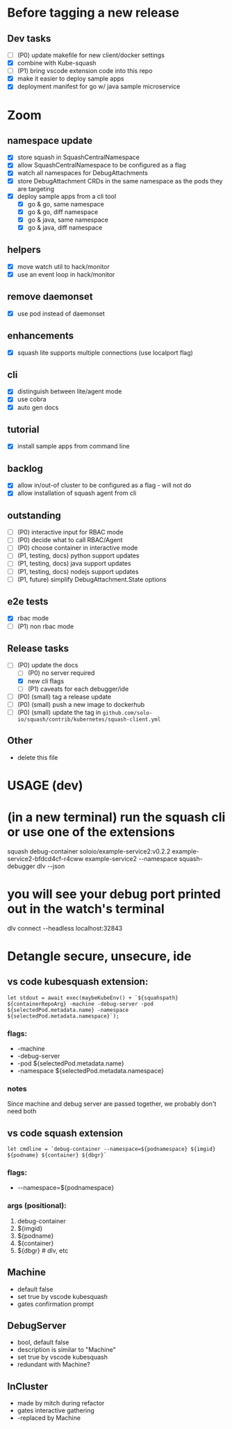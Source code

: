 
# Before tagging a new release

## Dev tasks
- [ ] (P0) update makefile for new client/docker settings
- [x] combine with Kube-squash
- [ ] (P1) bring vscode extension code into this repo
- [x] make it easier to deploy sample apps
- [x] deployment manifest for go w/ java sample microservice

# Zoom
## namespace update
- [x] store squash in SquashCentralNamespace
- [x] allow SquashCentralNamespace to be configured as a flag
- [x] watch all namespaces for DebugAttachments
- [x] store DebugAttachment CRDs in the same namespace as the pods they are targeting
- [x] deploy sample apps from a cli tool
  - [x] go & go, same namespace
  - [x] go & go, diff namespace
  - [x] go & java, same namespace
  - [x] go & java, diff namespace
## helpers
- [x] move watch util to hack/monitor
- [x] use an event loop in hack/monitor
## remove daemonset
- [x] use pod instead of daemonset
## enhancements
- [x] squash lite supports multiple connections (use localport flag)
## cli
- [x] distinguish between lite/agent mode
- [x] use cobra
- [x] auto gen docs
## tutorial
- [x] install sample apps from command line
## backlog
- [x] allow in/out-of cluster to be configured as a flag - will not do
- [x] allow installation of squash agent from cli
## outstanding
- [ ] (P0) interactive input for RBAC mode
- [ ] (P0) decide what to call RBAC/Agent
- [ ] (P0) choose container in interactive mode
- [ ] (P1, testing, docs) python support updates
- [ ] (P1, testing, docs) java support updates
- [ ] (P1, testing, docs) nodejs support updates
- [ ] (P1, future) simplify DebugAttachment.State options
## e2e tests
- [x] rbac mode
- [ ] (P1) non rbac mode

## Release tasks
- [ ] (P0) update the docs
  - [ ] (P0) no server required
  - [x] new cli flags
  - [ ] (P1) caveats for each debugger/ide
- [ ] (P0) (small) tag a release update
- [ ] (P0) (small) push a new image to dockerhub
- [ ] (P0) (small) update the tag in `github.com/solo-io/squash/contrib/kubernetes/squash-client.yml`

## Other
- delete this file


# USAGE (dev)

# (in a new terminal) run the squash cli or use one of the extensions
squash debug-container soloio/example-service2:v0.2.2 example-service2-bfdcd4cf-r4cww  example-service2 --namespace squash-debugger dlv --json

# you will see your debug port printed out in the watch's terminal

dlv connect --headless localhost:32843


# Detangle secure, unsecure, ide

## vs code kubesquash extension:
```
let stdout = await exec(maybeKubeEnv() + `${squahspath} ${containerRepoArg} -machine -debug-server -pod ${selectedPod.metadata.name} -namespace ${selectedPod.metadata.namespace}`);
```
### flags:
* -machine
* -debug-server
* -pod ${selectedPod.metadata.name}
* -namespace ${selectedPod.metadata.namespace}

### notes
Since machine and debug server are passed together, we probably don't need both

## vs code squash extension
```
let cmdline = `debug-container --namespace=${podnamespace} ${imgid} ${podname} ${container} ${dbgr}`
```
### flags:
* --namespace=${podnamespace}
### args (positional):
1. debug-container
2. ${imgid}
3. ${podname}
4. ${container}
5. ${dbgr} # dlv, etc


## Machine
- default false
- set true by vscode kubesquash
- gates confirmation prompt

## DebugServer
- bool, default false
- description is similar to "Machine"
- set true by vscode kubesquash
- redundant with Machine?

## InCluster
- made by mitch during refactor
- gates interactive gathering
- -replaced by Machine

